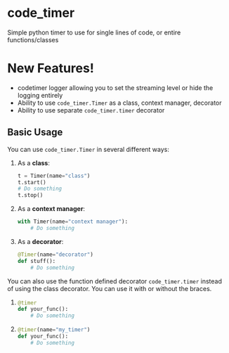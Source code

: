 # code_timer

Simple python timer to use for single lines of code, or entire functions/classes


# New Features!

  - codetimer logger allowing you to set the streaming level or hide the logging entirely
  - Ability to use `code_timer.Timer` as a class, context manager, decorator
  - Ability to use separate `code_timer.timer` decorator


## Basic Usage

You can use `code_timer.Timer` in several different ways:

1. As a **class**:

    ```python
    t = Timer(name="class")
    t.start()
    # Do something
    t.stop()
    ```

2. As a **context manager**:

    ```python
    with Timer(name="context manager"):
        # Do something
    ```

3. As a **decorator**:

    ```python
    @Timer(name="decorator")
    def stuff():
        # Do something
    ```
    
You can also use the function defined decorator `code_timer.timer` instead of using the class decorator.  You can use it with or without the braces.
1.  ```python
    @timer
    def your_func():
        # Do something
    ```
2. ```python 
   @timer(name="my_timer")
   def your_func():
       # Do something
   ```